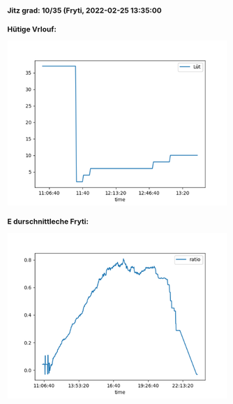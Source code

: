 ### Jitz grad: 10/35 (Fryti, 2022-02-25 13:35:00

### Hütige Vrlouf:
![Graph](Today.png)

### E durschnittleche Fryti:
![Graph](Fryti.png)
